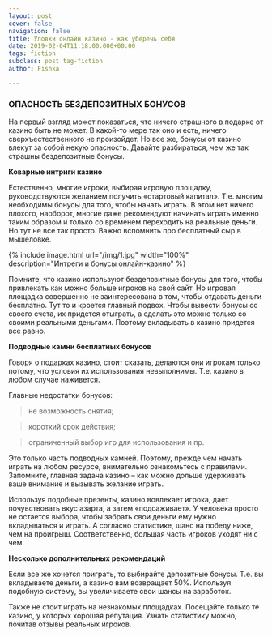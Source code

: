 ```yaml
---
layout: post
cover: false
navigation: false
title: Уловки онлайн казино - как уберечь себя
date: 2019-02-04T11:18:00.000+00:00
tags: fiction
subclass: post tag-fiction
author: Fishka

---
```

### ОПАСНОСТЬ БЕЗДЕПОЗИТНЫХ БОНУСОВ

На первый взгляд может показаться, что ничего страшного в подарке от казино быть не может. В какой-то мере так оно и есть, ничего сверхъестественного не произойдет. Но все же, бонусы от казино влекут за собой некую опасность. Давайте разбираться, чем же так страшны бездепозитные бонусы.

**Коварные интриги казино**

Естественно, многие игроки, выбирая игровую площадку, руководствуются желанием получить «стартовый капитал». Т.е. многим необходимы бонусы для того, чтобы начать играть. В этом нет ничего плохого, наоборот, многие даже рекомендуют начинать играть именно таким образом и только со временем переходить на реальные деньги. Но тут не все так просто. Важно вспомнить про бесплатный сыр в мышеловке.

{% include image.html url="/img/1.jpg" width="100%" description="Интреги и бонусы онлайн-казино" %}

Помните, что казино используют бездепозитные бонусы для того, чтобы привлекать как можно больше игроков на свой сайт. Но игровая площадка совершенно не заинтересована в том, чтобы отдавать деньги бесплатно. Тут то и кроется главный подвох. Чтобы вывести бонусы со своего счета, их придется отыграть, а сделать это можно только со своими реальными деньгами. Поэтому вкладывать в казино придется все равно.

**Подводные камни бесплатных бонусов**

Говоря о подарках казино, стоит сказать, делаются они игрокам только потому, что условия их использования невыполнимы. Т.е. казино в любом случае наживется.

Главные недостатки бонусов:

> не возможность снятия;

> короткий срок действия;

> ограниченный выбор игр для использования и пр.

Это только часть подводных камней. Поэтому, прежде чем начать играть на любом ресурсе, внимательно ознакомьтесь с правилами. Запомните, главная задача казино – как можно дольше удерживать ваше внимание и вызывать желание играть.

Используя подобные презенты, казино вовлекает игрока, дает почувствовать вкус азарта, а затем «подсаживает». У человека просто не остается выбора, чтобы забрать свои деньги ему нужно вкладываться и играть. А согласно статистике, шанс на победу ниже, чем на проигрыш. Соответственно, большая часть игроков уходят ни с чем.

**Несколько дополнительных рекомендаций**

Если все же хочется поиграть, то выбирайте депозитные бонусы. Т.е. вы вкладываете деньги, а казино вам возвращает 50%. Используя подобную систему, вы увеличиваете свои шансы на заработок.

Также не стоит играть на незнакомых площадках. Посещайте только те казино, у которых хорошая репутация. Узнать статистику можно, почитав отзывы реальных игроков.
